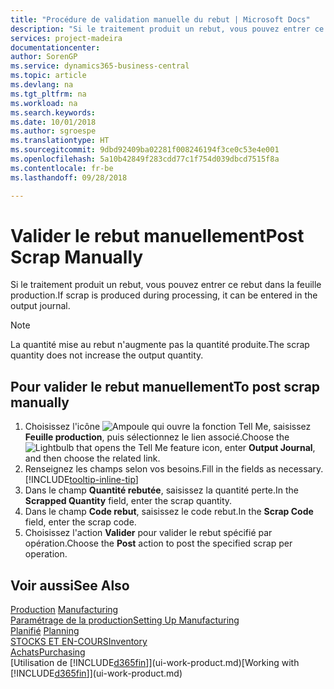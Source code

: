 ```yaml
---
title: "Procédure de validation manuelle du rebut | Microsoft Docs"
description: "Si le traitement produit un rebut, vous pouvez entrer ce rebut dans la feuille production. Remarquez que la quantité perte n'augmente pas la quantité produite."
services: project-madeira
documentationcenter: 
author: SorenGP
ms.service: dynamics365-business-central
ms.topic: article
ms.devlang: na
ms.tgt_pltfrm: na
ms.workload: na
ms.search.keywords: 
ms.date: 10/01/2018
ms.author: sgroespe
ms.translationtype: HT
ms.sourcegitcommit: 9dbd92409ba02281f008246194f3ce0c53e4e001
ms.openlocfilehash: 5a10b42849f283cdd77c1f754d039dbcd7515f8a
ms.contentlocale: fr-be
ms.lasthandoff: 09/28/2018

---
```

# <a name="post-scrap-manually"></a><span data-ttu-id="a1452-104">Valider le rebut manuellement</span><span class="sxs-lookup"><span data-stu-id="a1452-104">Post Scrap Manually</span></span>
<span data-ttu-id="a1452-105">Si le traitement produit un rebut, vous pouvez entrer ce rebut dans la feuille production.</span><span class="sxs-lookup"><span data-stu-id="a1452-105">If scrap is produced during processing, it can be entered in the output journal.</span></span> 

> [!NOTE]
> <span data-ttu-id="a1452-106">La quantité mise au rebut n'augmente pas la quantité produite.</span><span class="sxs-lookup"><span data-stu-id="a1452-106">The scrap quantity does not increase the output quantity.</span></span>  

## <a name="to-post-scrap-manually"></a><span data-ttu-id="a1452-107">Pour valider le rebut manuellement</span><span class="sxs-lookup"><span data-stu-id="a1452-107">To post scrap manually</span></span>  
1. <span data-ttu-id="a1452-108">Choisissez l'icône ![Ampoule qui ouvre la fonction Tell Me](media/ui-search/search_small.png "Dites-moi ce que vous voulez faire"), saisissez **Feuille production**, puis sélectionnez le lien associé.</span><span class="sxs-lookup"><span data-stu-id="a1452-108">Choose the ![Lightbulb that opens the Tell Me feature](media/ui-search/search_small.png "Tell me what you want to do") icon, enter **Output Journal**, and then choose the related link.</span></span>  
2. <span data-ttu-id="a1452-109">Renseignez les champs selon vos besoins.</span><span class="sxs-lookup"><span data-stu-id="a1452-109">Fill in the fields as necessary.</span></span> [!INCLUDE[tooltip-inline-tip](includes/tooltip-inline-tip_md.md)]  
3. <span data-ttu-id="a1452-110">Dans le champ **Quantité rebutée**, saisissez la quantité perte.</span><span class="sxs-lookup"><span data-stu-id="a1452-110">In the **Scrapped Quantity** field, enter the scrap quantity.</span></span>  
4. <span data-ttu-id="a1452-111">Dans le champ **Code rebut**, saisissez le code rebut.</span><span class="sxs-lookup"><span data-stu-id="a1452-111">In the **Scrap Code** field, enter the scrap code.</span></span>  
5. <span data-ttu-id="a1452-112">Choisissez l'action **Valider** pour valider le rebut spécifié par opération.</span><span class="sxs-lookup"><span data-stu-id="a1452-112">Choose the **Post** action to post the specified scrap per operation.</span></span>  

## <a name="see-also"></a><span data-ttu-id="a1452-113">Voir aussi</span><span class="sxs-lookup"><span data-stu-id="a1452-113">See Also</span></span>  
<span data-ttu-id="a1452-114">[Production](production-manage-manufacturing.md)  </span><span class="sxs-lookup"><span data-stu-id="a1452-114">[Manufacturing](production-manage-manufacturing.md)  </span></span>  
[<span data-ttu-id="a1452-115">Paramétrage de la production</span><span class="sxs-lookup"><span data-stu-id="a1452-115">Setting Up Manufacturing</span></span>](production-configure-production-processes.md)  
<span data-ttu-id="a1452-116">[Planifié](production-planning.md)    </span><span class="sxs-lookup"><span data-stu-id="a1452-116">[Planning](production-planning.md)    </span></span>  
[<span data-ttu-id="a1452-117">STOCKS ET EN-COURS</span><span class="sxs-lookup"><span data-stu-id="a1452-117">Inventory</span></span>](inventory-manage-inventory.md)  
[<span data-ttu-id="a1452-118">Achats</span><span class="sxs-lookup"><span data-stu-id="a1452-118">Purchasing</span></span>](purchasing-manage-purchasing.md)  
<span data-ttu-id="a1452-119">[Utilisation de [!INCLUDE[d365fin](includes/d365fin_md.md)]](ui-work-product.md)</span><span class="sxs-lookup"><span data-stu-id="a1452-119">[Working with [!INCLUDE[d365fin](includes/d365fin_md.md)]](ui-work-product.md)</span></span>

